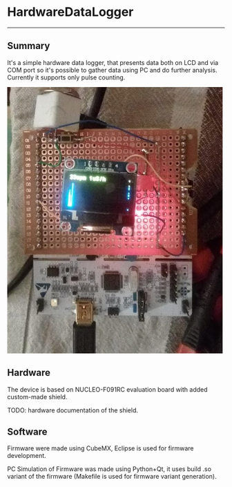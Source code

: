 # HardwareDataLogger

---

## Summary

It's a simple hardware data logger, that presents data both on LCD and via COM port so it's possible to gather data using PC and do further analysis. Currently it supports only pulse counting.

![Device Picture](https://raw.githubusercontent.com/RobertGawron/HardwareDataLogger/main/Documentation/Pictures/Device_10_01_2019.jpg)

## Hardware

The device is based on NUCLEO-F091RC evaluation board with added custom-made shield.

TODO: hardware documentation of the shield.


## Software

Firmware were made using CubeMX, Eclipse is used for firmware development.

PC Simulation of Firmware was made using Python+Qt, it uses build .so variant of the firmware (Makefile is used for firmware variant generation).